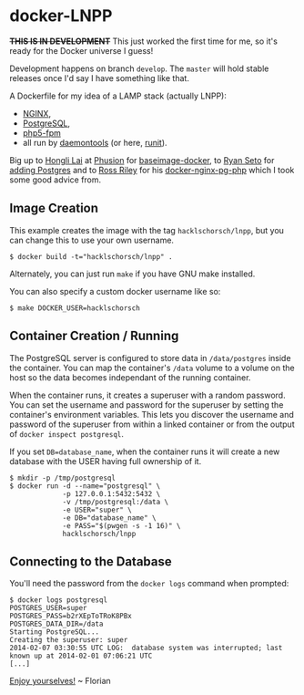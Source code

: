 # docker-LNPP

<s>**THIS IS IN DEVELOPMENT**</s> This just worked the first time for me, so it's ready for the Docker universe I guess!

Development happens on branch `develop`.
The `master` will hold stable releases once I'd say I have something like that.

A Dockerfile for my idea of a LAMP stack (actually LNPP):
- [NGINX][nginx],
- [PostgreSQL][postgresql],
- [php5-fpm][php5-fpm]
- all run by [daemontools][daemontools] (or here, [runit][runit]).

Big up to [Hongli Lai](https://github.com/FooBarWidget) at [Phusion](http://www.phusion.nl/) for [baseimage-docker](https://github.com/phusion/baseimage-docker), to [Ryan Seto](https://github.com/Painted-Fox) for [adding Postgres](https://github.com/Painted-Fox/docker-postgresql) and to [Ross Riley](https://github.com/rossriley) for his [docker-nginx-pg-php](https://github.com/rossriley/docker-nginx-pg-php) which I took some good advice from.

[postgresql]: http://www.postgresql.org/
[NGINX]: http://nginx.org/
[php5-fpm]: http://php-fpm.org/
[runit]: http://smarden.org/runit/
[daemontools]: http://cr.yp.to/daemontools.html

## Image Creation

This example creates the image with the tag `hacklschorsch/lnpp`, but you can change this to use your own username.

```
$ docker build -t="hacklschorsch/lnpp" .
```

Alternately, you can just run `make` if you have GNU make installed.

You can also specify a custom docker username like so:

```
$ make DOCKER_USER=hacklschorsch
```

## Container Creation / Running

The PostgreSQL server is configured to store data in `/data/postgres` inside the container.
You can map the container's `/data` volume to a volume on the host so the data becomes independant of the running container.

When the container runs, it creates a superuser with a random password.
You can set the username and password for the superuser by setting the container's environment variables.
This lets you discover the username and password of the superuser from within a linked container or from the output of `docker inspect postgresql`.

If you set `DB=database_name`, when the container runs it will create a new
database with the USER having full ownership of it.

``` shell
$ mkdir -p /tmp/postgresql
$ docker run -d --name="postgresql" \
             -p 127.0.0.1:5432:5432 \
             -v /tmp/postgresql:/data \
             -e USER="super" \
             -e DB="database_name" \
             -e PASS="$(pwgen -s -1 16)" \
             hacklschorsch/lnpp
```

## Connecting to the Database

You'll need the password from the `docker logs` command when prompted:

``` shell
$ docker logs postgresql
POSTGRES_USER=super
POSTGRES_PASS=b2rXEpToTRoK8PBx
POSTGRES_DATA_DIR=/data
Starting PostgreSQL...
Creating the superuser: super
2014-02-07 03:30:55 UTC LOG:  database system was interrupted; last known up at 2014-02-01 07:06:21 UTC
[...]
```

[Enjoy yourselves!](http://youtu.be/nFxjnUPRwx4) ~ Florian
